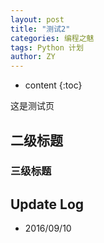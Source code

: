 ```yaml
---
layout: post
title: "测试2"
categories: 编程之魅
tags: Python 计划
author: ZY
---
```


* content
{:toc}

这是测试页




## 二级标题

### 三级标题





## Update Log
- 2016/09/10